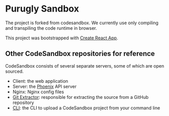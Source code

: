 # Purugly Sandbox

The project is forked from codesandbox. We currently use only compiling and transpiling the code runtime in browser.

This project was bootstrapped with
[Create React App](https://github.com/facebookincubator/create-react-app).

## Other CodeSandbox repositories for reference

CodeSandbox consists of several separate servers, some of which are open
sourced.

- Client: the web application
- Server: the [Phoenix](https://github.com/phoenixframework/phoenix) API server
- Nginx: Nginx config files
- [Git Extractor](https://github.com/CompuIves/codesandbox-git-extractor):
  responsible for extracting the source from a GitHub repository
- [CLI](https://github.com/CompuIves/codesandbox-cli): the CLI to upload a
  CodeSandbox project from your command line



